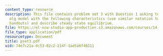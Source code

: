```yaml
---
content_type: resource
description: This file contains problem set 3 with Question 1 asking to set up an
  olg model with the following characteristics (use similar notation to that in the
  handouts) and describe steady state equilibrium.
file: https://ol-ocw-studio-app-production.s3.amazonaws.com/courses/14-472-public-economics-ii-spring-2004/74e7c21adc5382c2214f1ae5a6f40311_pset3.pdf
file_type: application/pdf
resourcetype: Document
title: pset3.pdf
uid: 74e7c21a-dc53-82c2-214f-1ae5a6f40311
---
```

